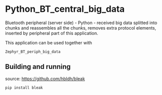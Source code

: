 # Python_BT_central_big_data

Bluetooth peripheral (server side) - Python - received big data splitted into chunks and reassembles all the chunks, removes extra protocol elements, inserted by peripheral part of this application.

This application can be used together with

    Zephyr_BT_periph_big_data
    
## Building and running
source: https://github.com/hbldh/bleak

`pip install bleak`


